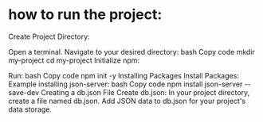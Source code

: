 <h1>how to run the project:</h1>

Create Project Directory:

Open a terminal.
Navigate to your desired directory:
bash
Copy code
mkdir my-project
cd my-project
Initialize npm:

Run:
bash
Copy code
npm init -y
Installing Packages
Install Packages:
Example installing json-server:
bash
Copy code
npm install json-server --save-dev
Creating a db.json File
Create db.json:
In your project directory, create a file named db.json.
Add JSON data to db.json for your project's data storage.
